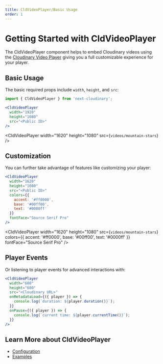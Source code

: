 ```yaml
---
title: CldVideoPlayer/Basic Usage
order: 1
---
```


<script>
    import Callout from '$lib/components/Callout.svelte'
    import Video from '$lib/components/Video.svelte'
    import { CldVideoPlayer } from 'svelte-cloudinary'

</script>
# Getting Started with CldVideoPlayer

The CldVideoPlayer component helps to embed Cloudinary videos using the [Cloudinary Video Player](https://cloudinary.com/documentation/cloudinary_video_player) giving you a full customizable experience for your player.

## Basic Usage

The basic required props include `width`, `height`, and `src`:

```jsx
import { CldVideoPlayer } from 'next-cloudinary';

<CldVideoPlayer
  width="1920"
  height="1080"
  src="<Public ID>"
/>
```

<CldVideoPlayer
  width="1620"
  height="1080"
  src={`videos/mountain-stars`}
/>

## Customization

You can further take advantage of features like customizing your player:

```jsx
<CldVideoPlayer
  width="1620"
  height="1080"
  src="<Public ID>"
  colors={{
    accent: '#ff0000',
    base: '#00ff00',
    text: '#0000ff'
  }}
  fontFace="Source Serif Pro"
/>
```

<CldVideoPlayer
  width="1620"
  height="1080"
  src={`videos/mountain-stars`}
  colors={{
    accent: '#ff0000',
    base: '#00ff00',
    text: '#0000ff'
  }}
  fontFace="Source Serif Pro"
/>

## Player Events

Or listening to player events for advanced interactions with:

```jsx
<CldVideoPlayer
  width="600"
  height="600"
  src="<Cloudinary URL>"
  onMetadataLoad={({ player }) => {
    console.log(`duration: ${player.duration()}`);
  }}
  onPause={({ player }) => {
    console.log(`current time: ${player.currentTime()}`);
  }}
/>
```


## Learn More about CldVideoPlayer
* [Configuration](/cldvideoplayer/configuration)
* [Examples](/cldvideoplayer/examples)
